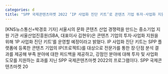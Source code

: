 ```yaml
---
categories: d
title: "SPP 국제콘텐츠마켓 2022 ‘IP 사업화 진단 키트’로 콘텐츠 기업 투자·사업화 지원"
---
```

[KNS뉴스통신=박경호 기자] 서울시의 문화 콘텐츠 산업 경쟁력을 만드는 중소기업 지원 기관 서울산업진흥원(SBA, 대표이사 김현우)은 콘텐츠 기업의 투자·사업화 지원을 위해 ‘IP 사업화 진단 키트’를 운영할 예정이라고 밝혔다. IP 사업화 진단 키트는 SPP 플랫폼에 등록한 콘텐츠 기업의 IP(프로젝트)를 대상으로 전문가를 통한 장·단점 분석 결과를 제공해 부족 분야에 대한 피드백을 제공하고, 강점인 분야에 대해 투자 및 사업화 도모를 지원하는 효과를 지닌 SPP 국제콘텐츠마켓 2022의 프로그램이다. SPP 국제콘텐츠마켓 20